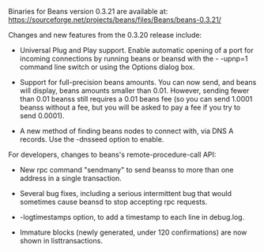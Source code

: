 Binaries for Beans version 0.3.21 are available at:
  https://sourceforge.net/projects/beans/files/Beans/beans-0.3.21/

Changes and new features from the 0.3.20 release include:

* Universal Plug and Play support.  Enable automatic opening of a port for incoming connections by running beans or beansd with the - -upnp=1 command line switch or using the Options dialog box.

* Support for full-precision beans amounts.  You can now send, and beans will display, beans amounts smaller than 0.01.  However, sending fewer than 0.01 beanss still requires a 0.01 beans fee (so you can send 1.0001 beanss without a fee, but you will be asked to pay a fee if you try to send 0.0001).

* A new method of finding beans nodes to connect with, via DNS A records. Use the -dnsseed option to enable.

For developers, changes to beans's remote-procedure-call API:

* New rpc command "sendmany" to send beanss to more than one address in a single transaction.

* Several bug fixes, including a serious intermittent bug that would sometimes cause beansd to stop accepting rpc requests. 

* -logtimestamps option, to add a timestamp to each line in debug.log.

* Immature blocks (newly generated, under 120 confirmations) are now shown in listtransactions.
